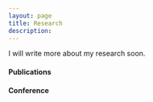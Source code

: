```yaml
---
layout: page
title: Research
description:
---
```


I will write more about my research soon.

#### Publications

#### Conference 
